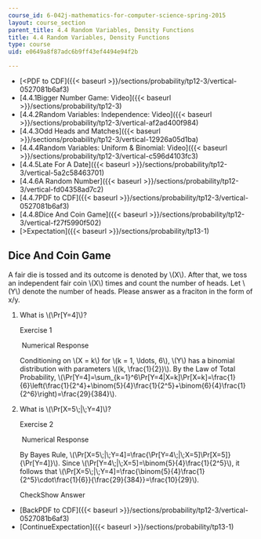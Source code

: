 ```yaml
---
course_id: 6-042j-mathematics-for-computer-science-spring-2015
layout: course_section
parent_title: 4.4 Random Variables, Density Functions
title: 4.4 Random Variables, Density Functions
type: course
uid: e0649a8f87adc6b9ff43ef4494e94f2b

---
```


*   [<PDF to CDF]({{< baseurl >}}/sections/probability/tp12-3/vertical-0527081b6af3)
*   [4.4.1Bigger Number Game: Video]({{< baseurl >}}/sections/probability/tp12-3)
*   [4.4.2Random Variables: Independence: Video]({{< baseurl >}}/sections/probability/tp12-3/vertical-af2ad400f984)
*   [4.4.3Odd Heads and Matches]({{< baseurl >}}/sections/probability/tp12-3/vertical-12926a05d1ba)
*   [4.4.4Random Variables: Uniform & Binomial: Video]({{< baseurl >}}/sections/probability/tp12-3/vertical-c596d4103fc3)
*   [4.4.5Late For A Date]({{< baseurl >}}/sections/probability/tp12-3/vertical-5a2c58463701)
*   [4.4.6A Random Number]({{< baseurl >}}/sections/probability/tp12-3/vertical-fd04358ad7c2)
*   [4.4.7PDF to CDF]({{< baseurl >}}/sections/probability/tp12-3/vertical-0527081b6af3)
*   [4.4.8Dice And Coin Game]({{< baseurl >}}/sections/probability/tp12-3/vertical-f27f5990f502)
*   [\>Expectation]({{< baseurl >}}/sections/probability/tp13-1)

Dice And Coin Game
------------------

  

A fair die is tossed and its outcome is denoted by \\(X\\). After that, we toss an independent fair coin \\(X\\) times and count the number of heads. Let \\(Y\\) denote the number of heads. Please answer as a fraciton in the form of x/y.

1.  What is \\(\\Pr\[Y=4\]\\)?
    
    Exercise 1
    
    &nbsp;Numerical Response&nbsp;
    
    Conditioning on \\(X = k\\) for \\(k = 1, \\ldots, 6\\), \\(Y\\) has a binomial distribution with parameters \\((k, \\frac{1}{2})\\). By the Law of Total Probability, \\(\\Pr\[Y=4\]=\\sum\_{k=1}^6\\Pr\[Y=4|X=k\]\\Pr\[X=k\]=\\frac{1}{6}\\left(\\frac{1}{2^4}+\\binom{5}{4}\\frac{1}{2^5}+\\binom{6}{4}\\frac{1}{2^6}\\right)=\\frac{29}{384}\\).
    
  
3.  What is \\(\\Pr\[X=5\\;|\\;Y=4\]\\)?
    
    Exercise 2
    
    &nbsp;Numerical Response&nbsp;
    
    By Bayes Rule, \\(\\Pr\[X=5\\;|\\;Y=4\]=\\frac{\\Pr\[Y=4\\;|\\;X=5\]\\Pr\[X=5\]}{\\Pr\[Y=4\]}\\). Since \\(\\Pr\[Y=4\\;|\\;X=5\]=\\binom{5}{4}\\frac{1}{2^5}\\), it follows that \\(\\Pr\[X=5\\;|\\;Y=4\]=\\frac{\\binom{5}{4}\\frac{1}{2^5}\\cdot\\frac{1}{6}}{\\frac{29}{384}}=\\frac{10}{29}\\).
    
    CheckShow Answer
    

*   [BackPDF to CDF]({{< baseurl >}}/sections/probability/tp12-3/vertical-0527081b6af3)
*   [ContinueExpectation]({{< baseurl >}}/sections/probability/tp13-1)